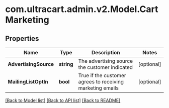 
# com.ultracart.admin.v2.Model.CartMarketing

## Properties

Name | Type | Description | Notes
------------ | ------------- | ------------- | -------------
**AdvertisingSource** | **string** | The advertising source the customer indicated | [optional] 
**MailingListOptIn** | **bool** | True if the customer agrees to receiving marketing emails | [optional] 

[[Back to Model list]](../README.md#documentation-for-models)
[[Back to API list]](../README.md#documentation-for-api-endpoints)
[[Back to README]](../README.md)

